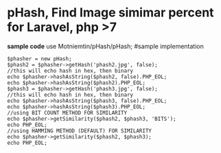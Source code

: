 # pHash, Find Image simimar percent for Laravel, php >7
**sample code**
use Motniemtin/pHash/pHash;
#sample implementation

    $phasher = new pHash;
    $phash2 = $phasher->getHash('phash2.jpg', false);
    //this will echo hash in hex, then binary
    echo $phasher->hashAsString($phash2, false).PHP_EOL;
    echo $phasher->hashAsString($phash2).PHP_EOL;
    $phash3 = $phasher->getHash('phash3.jpg', false);
    //this will echo hash in hex, then binary
    echo $phasher->hashAsString($phash3, false).PHP_EOL;
    echo $phasher->hashAsString($phash3).PHP_EOL;
    //using BIT COUNT METHOD FOR SIMILARITY
    echo $phasher->getSimilarity($phash2, $phash3, 'BITS');
    echo PHP_EOL;
    //using HAMMING METHOD (DEFAULT) FOR SIMILARITY
    echo $phasher->getSimilarity($phash2, $phash3);
    echo PHP_EOL;

